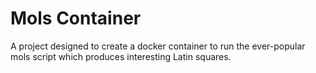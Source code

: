 # Mols Container
A project designed to create a docker
container to run the ever-popular mols script
which produces interesting Latin squares.

